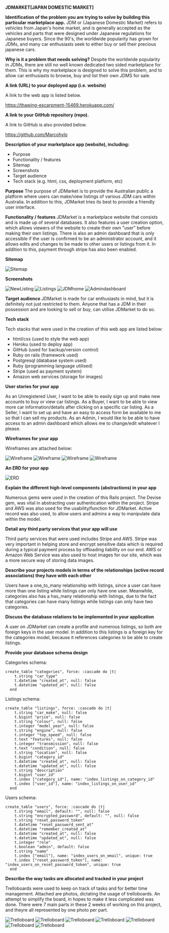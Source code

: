 **JDMARKET[JAPAN DOMESTIC MARKET]**

**Identification of the problem you are trying to solve by building this particular marketplace app.**
JDM or (Japanese Domestic Market) refers to vehicles from Japan's home market, and is generally accepted as the vehicles and parts that were designed under Japanese regulations for Japanese buyers. Since the 90's, the worldwide popularity has grown for JDMs, and many car enthusiasts seek to either buy or sell their precious japanese cars. 

**Why is it a problem that needs solving?**
Despite the worldwide popularity in JDMs, there are still no well known dedicated two sided marketplace for them. This is why my marketplace is designed to solve this problem, and to allow car enthusiasts to browse, buy and list their own JDMS for sale. 

**A link (URL) to your deployed app (i.e. website)**

A link to the web app is listed below.

https://thawing-escarpment-15469.herokuapp.com/

**A link to your GitHub repository (repo).**

A link to GitHub is also provided below.

https://github.com/Marcohylo

**Description of your marketplace app (website), including:**
- Purpose
- Functionality / features
- Sitemap
- Screenshots
- Target audience
- Tech stack (e.g. html, css, deployment platform, etc)

**Purpose**
The purpose of JDMarket is to provide the Australian public a platform where users can make/view listings of various JDM cars within Australia. In addition to this, JDMarket tries its best to provide a friendly user interface. 

**Functionality / features**
JDMarket is a marketplace website that consists and is made up of several databases. It also features a user creation option, which allows viewers of the website to create their own "user" before making their own listings. There is also an admin dashboard that is only accessible if the user is confirmed to be an administrator account, and it allows edits and changes to be made to other users or listings from it. In addition to this, payment through stripe has also been enabled. 

**Sitemap**

![Sitemap](Images/adminsitemap.png)

**Screenshots**

![NewListing](Images/newlisting.png)
![Listings](Images/listings.png)
![JDMhome](Images/jdmhome.png)
![Admindashboard](Images/admindashboard.png)

**Target audience**
JDMarket is made for car enthusiasts in mind, but it is definitely not just restricted to them. Anyone that has a JDM in their possession and are looking to sell or buy, can utilise JDMarket to do so. 

**Tech stack**

Tech stacks that were used in the creation of this web app are listed below:

- html/css (used to style the web app)
- Heroku (used to deploy app)
- GitHub (used for backup/version control)
- Ruby on rails (framework used)
- Postgresql (database system used)
- Ruby (programming language utilised)
- Stripe (used as payment system)
- Amazon web services (storage for images)

**User stories for your app**

As an Unregistered User, I want to be able to easily sign up and make new accounts to buy or view car listings. 
As a Buyer, I want to be able to view more car information/details after clicking on a specific car listing.
As a Seller, I want to set up and have an easy to access form be available to me so that I can sell my products.
As an Admin, I would like to be able to have access to an admin dashboard which allows me to change/edit whatever I please.

**Wireframes for your app**

Wireframes are attached below:

![Wireframe](Images/Homepagewire.png)
![Wireframe](Images/Create_Listingwire.png)
![Wireframe](Images/Listingswire.png)
![Wireframe](Images/showwire.png)


**An ERD for your app**

![ERD](Images/erd.png)

**Explain the different high-level components (abstractions) in your app**

Numerous gems were used in the creation of this Rails project. The Devise gem, was vital in abstracting user authentication within the project. Stripe and AWS was also used for the usability/function for JDMarket. Active record was also used, to allow users and admins a way to manipulate data within the model. 

**Detail any third party services that your app will use**

Third party services that were used includes Stripe and AWS. Stripe was very important in helping store and encrypt sensitive data which is required during a typical payment process by offloading liability on our end. AWS or Amazon Web Service was also used to host images for our site, which was a more secure way of storing data images.  

**Describe your projects models in terms of the relationships (active record associations) they have with each other**

Users have a one_to_many relationship with listings, since a user can have more than one listing while listings can only have one user. Meanwhile, categories also has a has_many relationship with listings, due to the fact that categories can have many listings while listings can only have two categories. 

**Discuss the database relations to be implemented in your application**

A user on JDMarket can create a profile and numerous listings, so both are foreign keys in the user model. In addition to this listings is a foreign key for the categories model, because it references categories to be able to create listings. 

**Provide your database schema design**

Categories schema:

```
create_table "categories", force: :cascade do |t|
    t.string "car_type"
    t.datetime "created_at", null: false
    t.datetime "updated_at", null: false
  end
```

Listings schema:

```
create_table "listings", force: :cascade do |t|
    t.string "car_make", null: false
    t.bigint "price", null: false
    t.string "colour", null: false
    t.integer "model_year", null: false
    t.string "engine", null: false
    t.integer "top_speed", null: false
    t.text "features", null: false
    t.integer "transmission", null: false
    t.text "condition", null: false
    t.string "location", null: false
    t.bigint "category_id"
    t.datetime "created_at", null: false
    t.datetime "updated_at", null: false
    t.string "description"
    t.bigint "user_id"
    t.index ["category_id"], name: "index_listings_on_category_id"
    t.index ["user_id"], name: "index_listings_on_user_id"
  end
```
Users schema:
```
create_table "users", force: :cascade do |t|
    t.string "email", default: "", null: false
    t.string "encrypted_password", default: "", null: false
    t.string "reset_password_token"
    t.datetime "reset_password_sent_at"
    t.datetime "remember_created_at"
    t.datetime "created_at", null: false
    t.datetime "updated_at", null: false
    t.integer "role"
    t.boolean "admin", default: false
    t.string "name"
    t.index ["email"], name: "index_users_on_email", unique: true
    t.index ["reset_password_token"], name: "index_users_on_reset_password_token", unique: true
  end
```

**Describe the way tasks are allocated and tracked in your project**

Trelloboards were used to keep on track of tasks and for better time management. Attached are photos, dictating the usage of trelloboards. An attempt to simplify the board, in hopes to make it less complicated was done. There were 7 main parts in these 2 weeks of working on this project, and theyre all represented by one photo per part. 


![Trelloboard](Images/trello1.png)
![Trelloboard](Images/trello2.png)
![Trelloboard](Images/trello3.png)
![Trelloboard](Images/trello4.png)
![Trelloboard](Images/trello5.png)
![Trelloboard](Images/trello6.png)
![Trelloboard](Images/trello7.png)



